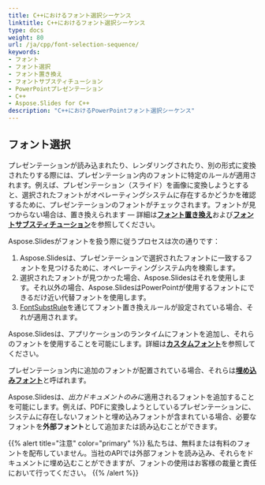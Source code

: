 ```yaml
---
title: C++におけるフォント選択シーケンス
linktitle: C++におけるフォント選択シーケンス
type: docs
weight: 80
url: /ja/cpp/font-selection-sequence/
keywords:
- フォント
- フォント選択
- フォント置き換え
- フォントサブスティチューション
- PowerPointプレゼンテーション
- C++
- Aspose.Slides for C++
description: "C++におけるPowerPointフォント選択シーケンス"
---
```


## フォント選択

プレゼンテーションが読み込まれたり、レンダリングされたり、別の形式に変換されたりする際には、プレゼンテーション内のフォントに特定のルールが適用されます。例えば、プレゼンテーション（スライド）を画像に変換しようとすると、選択されたフォントがオペレーティングシステムに存在するかどうかを確認するために、プレゼンテーションのフォントがチェックされます。フォントが見つからない場合は、置き換えられます — 詳細は[**フォント置き換え**](https://docs.aspose.com/slides/cpp/font-replacement/)および[**フォントサブスティチューション**](https://docs.aspose.com/slides/cpp/font-substitution/)を参照してください。

Aspose.Slidesがフォントを扱う際に従うプロセスは次の通りです：

1. Aspose.Slidesは、プレゼンテーションで選択されたフォントに一致するフォントを見つけるために、オペレーティングシステム内を検索します。
2. 選択されたフォントが見つかった場合、Aspose.Slidesはそれを使用します。それ以外の場合、Aspose.SlidesはPowerPointが使用するフォントにできるだけ近い代替フォントを使用します。
3. [FontSubstRule](https://reference.aspose.com/slides/cpp/aspose.slides/fontsubstrule/)を通じてフォント置き換えルールが設定されている場合、それが適用されます。 

Aspose.Slidesは、アプリケーションのランタイムにフォントを追加し、それらのフォントを使用することを可能にします。詳細は[**カスタムフォント**](https://docs.aspose.com/slides/cpp/custom-font/)を参照してください。 

プレゼンテーション内に追加のフォントが配置されている場合、それらは[**埋め込みフォント**](https://docs.aspose.com/slides/cpp/embedded-font/)と呼ばれます。

Aspose.Slidesは、*出力ドキュメントのみに*適用されるフォントを追加することを可能にします。例えば、PDFに変換しようとしているプレゼンテーションに、システムに存在しないフォントと埋め込みフォントが含まれている場合、必要なフォントを**外部フォント**として追加または読み込むことができます。 

{{% alert title="注意" color="primary" %}} 
私たちは、無料または有料のフォントを配布していません。当社のAPIでは外部フォントを読み込み、それらをドキュメントに埋め込むことができますが、フォントの使用はお客様の裁量と責任において行ってください。
{{% /alert %}}